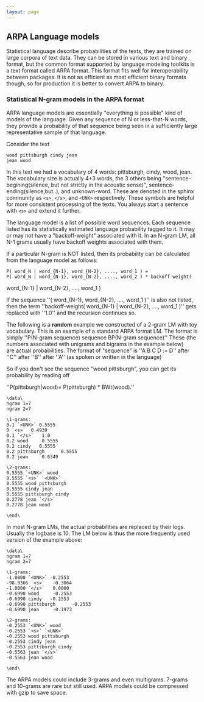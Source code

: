 ```yaml
---
layout: page 
---
```

## ARPA Language models

Statistical language describe probabilities of the texts, they are trained on 
large corpora of text data. They can be stored in various text and binary 
format, but the common format supported by language modeling toolkits is a text 
format called ARPA format. This format fits well for interoperability between 
packages. It is not as efficient as most efficient binary formats though, so 
for production it is better to convert ARPA to binary.


### Statistical N-gram models in the ARPA format

ARPA language models are essentially "everything is possible" kind of models of 
the language. Given any sequence of N or less-that-N words, they provide a 
probability of that sequence being seen in a sufficiently large representative 
sample of that language.

Consider the text

	
	wood pittsburgh cindy jean
	jean wood


In this text we had a vocabulary of 4 words:
pittsburgh, cindy, wood, jean. The vocabulary size is actually
4+3 words, the 3 others being "sentence-begining(silence, but not
strictly in the acoustic sense)", sentence-ending(silence,but..), and
unknown-word. These are denoted in the sphinx community as `<s>`, `</s>`, and 
`<UNK>` respectively. These symbols are helpful for more consistent processing 
of the texts. You always start a sentence with `<s>` and extend it further.

The language model is a list of possible word sequences. Each sequence listed 
has its statistically estimated language probability tagged to it. It may or 
may not have a "backoff-weight" associated with it. In an N-gram LM, all N-1 
grams usually have backoff weights associated with them.

If a particular N-gram is NOT listed, then its probability can be
calculated from the language model as follows:

	
	P( word_N | word_{N-1}, word_{N-2}, ...., word_1 ) =
	P( word_N | word_{N-1}, word_{N-2}, ...., word_2 ) * backoff-weight( 
word_{N-1} | word_{N-2}, ...., word_1 )


If the sequence ''( word_{N-1}, word_{N-2}, ...., word_1 )'' is also not 
listed, then the term ''backoff-weight( word_{N-1} | word_{N-2}, ...., word_1 
)'' gets replaced with ''1.0'' and the recursion continues so. 

The following is a **random** example we constructed of a 2-gram LM with toy 
vocabulary. This is an example of a standard ARPA format LM. The format is 
simply ''P(N-gram sequence) sequence BP(N-gram sequence)''
These (the numbers associated with unigrams and bigrams in the example  below)  
are actual probabilities. 
The format of "sequence" is ''A B C D := D'' after ''C'' after ''B'' after 
''A'' (as spoken or written in the language)

So if you don't see the sequence "wood pittsburgh", you can get its probability 
by reading off 

''P(pittsburgh|wood)= P(pittsburgh) * BWt(wood).''

	
	
	\data\
	ngram 1=7
	ngram 2=7
	
	\1-grams:
	0.1 `<UNK>`	0.5555
	0 `<s>`	 0.4939
	0.1 `</s>`	 1.0
	0.2 wood	 0.5555
	0.2 cindy	0.5555
	0.2 pittsburgh		0.5555
	0.2 jean	 0.6349
	
	\2-grams:
	0.5555 `<UNK>` wood
	0.5555 `<s>` `<UNK>`
	0.5555 wood pittsburgh
	0.5555 cindy jean
	0.5555 pittsburgh cindy
	0.2778 jean `</s>`
	0.2778 jean wood 
	
	\end\
	
	


In most N-gram LMs, the actual probabilities are replaced by their
logs. Usually the logbase is 10. The LM below is thus the more
frequently used version of the example above:

	
	
	\data\
	ngram 1=7
	ngram 2=7
	
	\1-grams:
	-1.0000 `<UNK>`	-0.2553
	-98.9366 `<s>`	 -0.3064
	-1.0000 `</s>`	 0.0000
	-0.6990 wood	 -0.2553
	-0.6990 cindy	-0.2553
	-0.6990 pittsburgh		-0.2553
	-0.6990 jean	 -0.1973
	
	\2-grams:
	-0.2553 `<UNK>` wood
	-0.2553 `<s>` `<UNK>`
	-0.2553 wood pittsburgh
	-0.2553 cindy jean
	-0.2553 pittsburgh cindy
	-0.5563 jean `</s>`
	-0.5563 jean wood 
	
	\end\
	


The ARPA models could include 3-grams and even multigrams. 7-grams and 10-grams 
are rare but still used. ARPA models could be compressed with gzip to save 
space.


